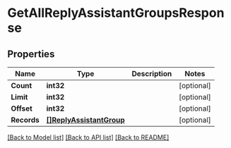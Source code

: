 # GetAllReplyAssistantGroupsResponse

## Properties

Name | Type | Description | Notes
------------ | ------------- | ------------- | -------------
**Count** | **int32** |  | [optional] 
**Limit** | **int32** |  | [optional] 
**Offset** | **int32** |  | [optional] 
**Records** | [**[]ReplyAssistantGroup**](ReplyAssistantGroup.md) |  | [optional] 

[[Back to Model list]](../README.md#documentation-for-models) [[Back to API list]](../README.md#documentation-for-api-endpoints) [[Back to README]](../README.md)


